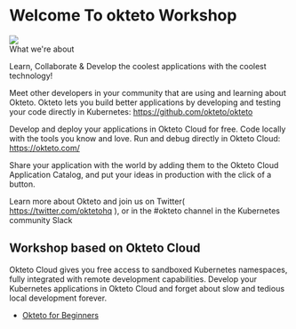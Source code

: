 # Welcome To okteto Workshop 
![](https://secure.meetupstatic.com/photos/event/6/2/6/c/600_488185196.jpeg) <br>
What we're about

Learn, Collaborate & Develop the coolest applications with the coolest technology!

Meet other developers in your community that are using and learning about Okteto. Okteto lets you build better applications by developing and testing your code directly in Kubernetes:
https://github.com/okteto/okteto

Develop and deploy your applications in Okteto Cloud for free. Code locally with the tools you know and love. Run and debug directly in Okteto Cloud:
https://okteto.com/

Share your application with the world by adding them to the Okteto Cloud Application Catalog, and put your ideas in production with the click of a button.

Learn more about Okteto and join us on Twitter( https://twitter.com/oktetohq ), or in the #okteto channel in the Kubernetes community Slack

## Workshop based on Okteto Cloud 
Okteto Cloud gives you free access to sandboxed Kubernetes namespaces, fully integrated with remote development capabilities. Develop your Kubernetes applications in Okteto Cloud and forget about slow and tedious local development forever. 

- [Okteto for Beginners](./Okteto-for-Beginners/)
